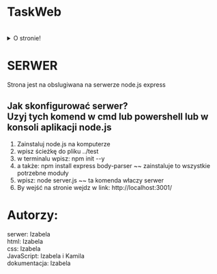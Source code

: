 <h1> TaskWeb </h1> <br>
<details>
<summary>O stronie!</summary>
<p> Strona szkolna, na której nauczyciel może wstawić zadania dla uczniów!</p>
</details>

<h1> SERWER</h1>
<p> Strona jest na obslugiwana na serwerze node.js express</p>
<h2> Jak skonfigurować serwer? <br> Uzyj tych komend w cmd lub powershell lub w konsoli aplikacji node.js </h2>
<ol>
  <li>Zainstaluj node.js na komputerze</li>
  <li>wpisz ścieżkę do pliku ../test</li>
  <li>w terminalu wpisz: npm init --y</li>
  <li> a także: npm install express body-parser ~~ zainstaluje to wszystkie potrzebne moduły</li>
  <li> wpisz: node server.js ~~ ta komenda właczy serwer</li>
  <li> By wejść na stronie wejdz w link: http://localhost:3001/</li>
</ol>
<h1>Autorzy:</h1>
serwer: Izabela <br>
html: Izabela <br>
css: Izabela <br>
JavaScript: Izabela i Kamila <br>
dokumentacja: Izabela <br>
